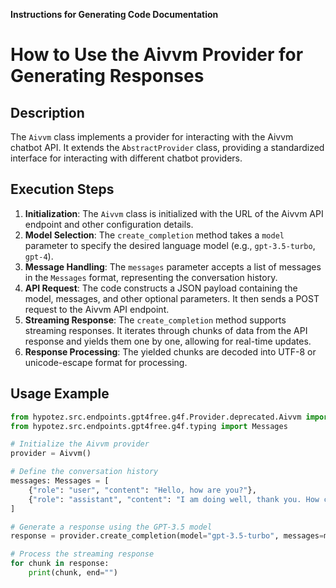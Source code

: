 **Instructions for Generating Code Documentation**

How to Use the Aivvm Provider for Generating Responses
=========================================================================================

Description
-------------------------
The `Aivvm` class implements a provider for interacting with the Aivvm chatbot API. It extends the `AbstractProvider` class, providing a standardized interface for interacting with different chatbot providers. 

Execution Steps
-------------------------
1. **Initialization**:  The `Aivvm` class is initialized with the URL of the Aivvm API endpoint and other configuration details.
2. **Model Selection**:  The `create_completion` method takes a `model` parameter to specify the desired language model (e.g., `gpt-3.5-turbo`, `gpt-4`). 
3. **Message Handling**: The `messages` parameter accepts a list of messages in the `Messages` format, representing the conversation history.
4. **API Request**: The code constructs a JSON payload containing the model, messages, and other optional parameters. It then sends a POST request to the Aivvm API endpoint.
5. **Streaming Response**: The `create_completion` method supports streaming responses. It iterates through chunks of data from the API response and yields them one by one, allowing for real-time updates. 
6. **Response Processing**: The yielded chunks are decoded into UTF-8 or unicode-escape format for processing.

Usage Example
-------------------------

```python
from hypotez.src.endpoints.gpt4free.g4f.Provider.deprecated.Aivvm import Aivvm
from hypotez.src.endpoints.gpt4free.g4f.typing import Messages

# Initialize the Aivvm provider
provider = Aivvm()

# Define the conversation history
messages: Messages = [
    {"role": "user", "content": "Hello, how are you?"},
    {"role": "assistant", "content": "I am doing well, thank you. How can I help you?"},
]

# Generate a response using the GPT-3.5 model
response = provider.create_completion(model="gpt-3.5-turbo", messages=messages)

# Process the streaming response
for chunk in response:
    print(chunk, end="")
```
